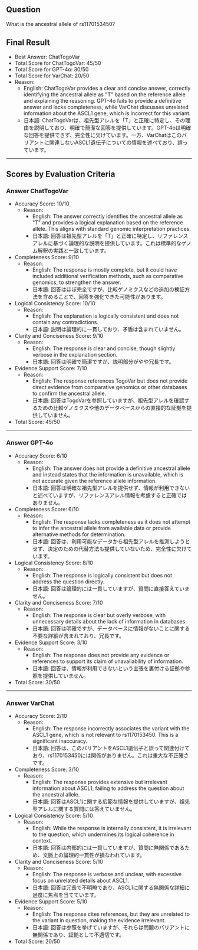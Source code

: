 ## Question

What is the ancestral allele of rs1170153450?

## Final Result

- Best Answer: ChatTogoVar
- Total Score for ChatTogoVar: 45/50
- Total Score for GPT-4o: 30/50
- Total Score for VarChat: 20/50
- Reason:
  - English: ChatTogoVar provides a clear and concise answer, correctly identifying the ancestral allele as "T" based on the reference allele and explaining the reasoning. GPT-4o fails to provide a definitive answer and lacks completeness, while VarChat discusses unrelated information about the ASCL1 gene, which is incorrect for this variant.
  - 日本語: ChatTogoVarは、祖先型アレルを「T」と正確に特定し、その理由を説明しており、明確で簡潔な回答を提供しています。GPT-4oは明確な回答を提供できず、完全性に欠けています。一方、VarChatはこのバリアントに関連しないASCL1遺伝子についての情報を述べており、誤っています。

---

## Scores by Evaluation Criteria

### Answer ChatTogoVar
- Accuracy Score: 10/10
  - Reason: 
    - English: The answer correctly identifies the ancestral allele as "T" and provides a logical explanation based on the reference allele. This aligns with standard genomic interpretation practices.
    - 日本語: 回答は祖先型アレルを「T」と正確に特定し、リファレンスアレルに基づく論理的な説明を提供しています。これは標準的なゲノム解釈の実践と一致しています。
- Completeness Score: 9/10
  - Reason: 
    - English: The response is mostly complete, but it could have included additional verification methods, such as comparative genomics, to strengthen the answer.
    - 日本語: 回答はほぼ完全ですが、比較ゲノミクスなどの追加の検証方法を含めることで、回答を強化できた可能性があります。
- Logical Consistency Score: 10/10
  - Reason: 
    - English: The explanation is logically consistent and does not contain any contradictions.
    - 日本語: 説明は論理的に一貫しており、矛盾は含まれていません。
- Clarity and Conciseness Score: 9/10
  - Reason: 
    - English: The response is clear and concise, though slightly verbose in the explanation section.
    - 日本語: 回答は明確で簡潔ですが、説明部分がやや冗長です。
- Evidence Support Score: 7/10
  - Reason: 
    - English: The response references TogoVar but does not provide direct evidence from comparative genomics or other databases to confirm the ancestral allele.
    - 日本語: 回答はTogoVarを参照していますが、祖先型アレルを確認するための比較ゲノミクスや他のデータベースからの直接的な証拠を提供していません。
- Total Score: 45/50

---

### Answer GPT-4o
- Accuracy Score: 6/10
  - Reason: 
    - English: The answer does not provide a definitive ancestral allele and instead states that the information is unavailable, which is not accurate given the reference allele information.
    - 日本語: 回答は明確な祖先型アレルを提供せず、情報が利用できないと述べていますが、リファレンスアレル情報を考慮すると正確ではありません。
- Completeness Score: 6/10
  - Reason: 
    - English: The response lacks completeness as it does not attempt to infer the ancestral allele from available data or provide alternative methods for determination.
    - 日本語: 回答は、利用可能なデータから祖先型アレルを推測しようとせず、決定のための代替方法も提供していないため、完全性に欠けています。
- Logical Consistency Score: 8/10
  - Reason: 
    - English: The response is logically consistent but does not address the question directly.
    - 日本語: 回答は論理的には一貫していますが、質問に直接答えていません。
- Clarity and Conciseness Score: 7/10
  - Reason: 
    - English: The response is clear but overly verbose, with unnecessary details about the lack of information in databases.
    - 日本語: 回答は明確ですが、データベースに情報がないことに関する不要な詳細が含まれており、冗長です。
- Evidence Support Score: 3/10
  - Reason: 
    - English: The response does not provide any evidence or references to support its claim of unavailability of information.
    - 日本語: 回答は、情報が利用できないという主張を裏付ける証拠や参照を提供していません。
- Total Score: 30/50

---

### Answer VarChat
- Accuracy Score: 2/10
  - Reason: 
    - English: The response incorrectly associates the variant with the ASCL1 gene, which is not relevant to rs1170153450. This is a significant inaccuracy.
    - 日本語: 回答は、このバリアントをASCL1遺伝子と誤って関連付けており、rs1170153450には関係がありません。これは重大な不正確さです。
- Completeness Score: 3/10
  - Reason: 
    - English: The response provides extensive but irrelevant information about ASCL1, failing to address the question about the ancestral allele.
    - 日本語: 回答はASCL1に関する広範な情報を提供していますが、祖先型アレルに関する質問には答えていません。
- Logical Consistency Score: 5/10
  - Reason: 
    - English: While the response is internally consistent, it is irrelevant to the question, which undermines its logical coherence in context.
    - 日本語: 回答は内部的には一貫していますが、質問に無関係であるため、文脈上の論理的一貫性が損なわれています。
- Clarity and Conciseness Score: 5/10
  - Reason: 
    - English: The response is verbose and unclear, with excessive focus on unrelated details about ASCL1.
    - 日本語: 回答は冗長で不明瞭であり、ASCL1に関する無関係な詳細に過度に焦点を当てています。
- Evidence Support Score: 5/10
  - Reason: 
    - English: The response cites references, but they are unrelated to the variant in question, making the evidence irrelevant.
    - 日本語: 回答は参照を挙げていますが、それらは問題のバリアントに無関係であり、証拠として不適切です。
- Total Score: 20/50